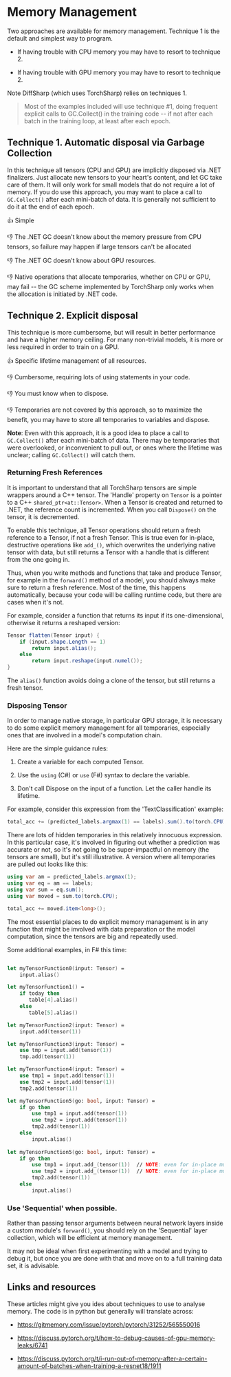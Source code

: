 # Memory Management

Two approaches are available for memory management. Technique 1 is the default and simplest way to program.

- If having trouble with CPU memory you may have to resort to technique 2.

- If having trouble with GPU memory you may have to resort to technique 2.

Note DiffSharp (which uses TorchSharp) relies on techniques 1.

> Most of the examples included will use technique #1, doing frequent explicit calls to GC.Collect() in the training code -- if not after each batch in the training loop, at least after each epoch.

## Technique 1. Automatic disposal via Garbage Collection

In this technique all tensors (CPU and GPU) are implicitly disposed via .NET finalizers. Just allocate new tensors to your heart's content, and let GC take care of them. It will only work for small models that do not require a lot of memory. If you do use this approach, you may want to place a call to `GC.Collect()` after each mini-batch of data. It is generally not sufficient to do it at the end of each epoch.

👍 Simple

👎 The .NET GC doesn't know about the memory pressure from CPU tensors, so failure may happen if large tensors can't be allocated

👎 The .NET GC doesn't know about GPU resources.

👎 Native operations that allocate temporaries, whether on CPU or GPU, may fail -- the GC scheme implemented by TorchSharp only works when the allocation is initiated by .NET code.


## Technique 2. Explicit disposal

This technique is more cumbersome, but will result in better performance and have a higher memory ceiling. For many non-trivial models, it is more or less required in order to train on a GPU.

👍 Specific lifetime management of all resources.

👎 Cumbersome, requiring lots of using statements in your code.

👎 You must know when to dispose.

👎 Temporaries are not covered by this approach, so to maximize the benefit, you may have to store all temporaries to variables and dispose.

__Note__: Even with this approach, it is a good idea to place a call to `GC.Collect()` after each mini-batch of data. There may be temporaries that were overlooked, or inconvenient to pull out, or ones where the lifetime was unclear; calling `GC.Collect()` will catch them.


### Returning Fresh References

It is important to understand that all TorchSharp tensors are simple wrappers around a C++ tensor. The 'Handle' property on `Tensor` is a pointer to a C++ `shared_ptr<at::Tensor>`. When a Tensor is created and returned to .NET, the reference count is incremented. When you call `Dispose()` on the tensor, it is decremented.

To enable this technique, all Tensor operations should return a fresh reference to a Tensor, if not a fresh Tensor. This is true even for in-place, destructive operations like `add_()`, which overwrites the underlying native tensor with data, but still returns a Tensor with a handle that is different from the one going in.

Thus, when you write methods and functions that take and produce Tensor, for example in the `forward()` method of a model, you should always make sure to return a fresh reference. Most of the time, this happens automatically, because your code will be calling runtime code, but there are cases when it's not.

For example, consider a function that returns its input if its one-dimensional, otherwise it returns a reshaped version:

```C#
Tensor flatten(Tensor input) {
    if (input.shape.Length == 1)
        return input.alias();
    else
        return input.reshape(input.numel());        
}
```

The `alias()` function avoids doing a clone of the tensor, but still returns a fresh tensor.

### Disposing Tensor

In order to manage native storage, in particular GPU storage, it is necessary to do some explicit memory management for all temporaries, especially ones that are involved in a model's computation chain.

Here are the simple guidance rules:

1. Create a variable for each computed Tensor.

2. Use the `using` (C#) or `use` (F#) syntax to declare the variable.

3. Don't call Dispose on the input of a function. Let the caller handle its lifetime.

For example, consider this expression from the 'TextClassification' example:

```C#
total_acc += (predicted_labels.argmax(1) == labels).sum().to(torch.CPU).item<long>();
```

There are lots of hidden temporaries in this relatively innocuous expression. In this particular case, it's involved in figuring out whether a prediction was accurate or not, so it's not going to be super-impactful on memory (the tensors are small), but it's still illustrative. A version where all temporaries are pulled out looks like this:

```C#
using var am = predicted_labels.argmax(1);
using var eq = am == labels;
using var sum = eq.sum();
using var moved = sum.to(torch.CPU);

total_acc += moved.item<long>();
```

The most essential places to do explicit memory management is in any function that might be involved with data preparation or the model computation, since the tensors are big and repeatedly used.

Some additional examples, in F# this time:

```fsharp

let myTensorFunction0(input: Tensor) =
    input.alias()

let myTensorFunction1() =
    if today then 
       table[4].alias()  
    else
       table[5].alias()  

let myTensorFunction2(input: Tensor) =
    input.add(tensor(1))

let myTensorFunction3(input: Tensor) =
    use tmp = input.add(tensor(1))
    tmp.add(tensor(1))

let myTensorFunction4(input: Tensor) =
    use tmp1 = input.add(tensor(1))
    use tmp2 = input.add(tensor(1))
    tmp2.add(tensor(1))

let myTensorFunction5(go: bool, input: Tensor) =
    if go then
        use tmp1 = input.add(tensor(1))
        use tmp2 = input.add(tensor(1))
        tmp2.add(tensor(1))
    else
        input.alias()
    
let myTensorFunction5(go: bool, input: Tensor) =
    if go then 
        use tmp1 = input.add_(tensor(1))  // NOTE: even for in-place mutations
        use tmp2 = input.add_(tensor(1))  // NOTE: even for in-place mutations
        tmp2.add(tensor(1))
    else
        input.alias()
```

### Use 'Sequential' when possible.

Rather than passing tensor arguments between neural network layers inside a custom module's `forward()`, you should rely on the 'Sequential' layer collection, which will be efficient at memory management.

It may not be ideal when first experimenting with a model and trying to debug it, but once you are done with that and move on to a full training data set, it is advisable.

## Links and resources

These articles might give you ides about techniques to use to analyse memory. The code is in python but generally will translate across:

* https://gitmemory.com/issue/pytorch/pytorch/31252/565550016

* https://discuss.pytorch.org/t/how-to-debug-causes-of-gpu-memory-leaks/6741

* https://discuss.pytorch.org/t/i-run-out-of-memory-after-a-certain-amount-of-batches-when-training-a-resnet18/1911

